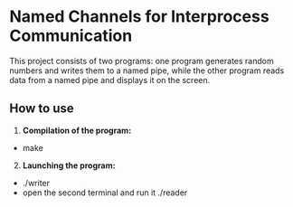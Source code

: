 # Named Channels for Interprocess Communication

This project consists of two programs: one program generates random numbers and writes them to a named pipe, while the other program reads data from a named pipe and displays it on the screen.
## How to use  

1. **Compilation of the program:**  
- make  

2. **Launching the program:**  
- ./writer 
- open the second terminal and run it ./reader
